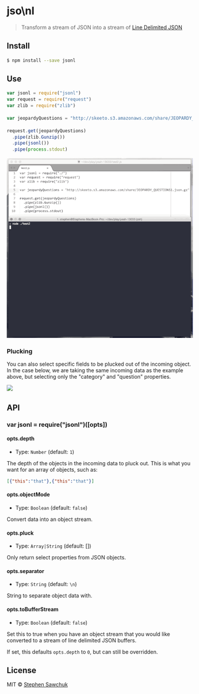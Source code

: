 # jso\nl

> Transform a stream of JSON into a stream of [Line Delimited JSON](http://en.wikipedia.org/wiki/Line_Delimited_JSON)

## Install
```sh
$ npm install --save jsonl
```

## Use
```js
var jsonl = require("jsonl")
var request = require("request")
var zlib = require("zlib")

var jeopardyQuestions = "http://skeeto.s3.amazonaws.com/share/JEOPARDY_QUESTIONS1.json.gz"

request.get(jeopardyQuestions)
  .pipe(zlib.Gunzip())
  .pipe(jsonl())
  .pipe(process.stdout)
```

![](jeopardy.gif)

### Plucking
You can also select specific fields to be plucked out of the incoming object. In the case below, we are taking the same incoming data as the example above, but selecting only the "category" and "question" properties.

![](https://pbs.twimg.com/media/B1Sd-uVCQAA1BHN.png)

## API

### var jsonl = require("jsonl")([opts])

#### opts.depth
- Type: `Number` (default: `1`)

The depth of the objects in the incoming data to pluck out. This is what you want for an array of objects, such as:

```json
[{"this":"that"},{"this":"that"}]
```

#### opts.objectMode
- Type: `Boolean` (default: `false`)

Convert data into an object stream.

#### opts.pluck
- Type: `Array|String` (default: [])

Only return select properties from JSON objects.

#### opts.separator
- Type: `String` (default: `\n`)

String to separate object data with.

#### opts.toBufferStream
- Type: `Boolean` (default: `false`)

Set this to true when you have an object stream that you would like converted to a stream of line delimited JSON buffers.

If set, this defaults `opts.depth` to `0`, but can still be overridden.

## License

MIT © [Stephen Sawchuk](http://stephenplusplus.com)
